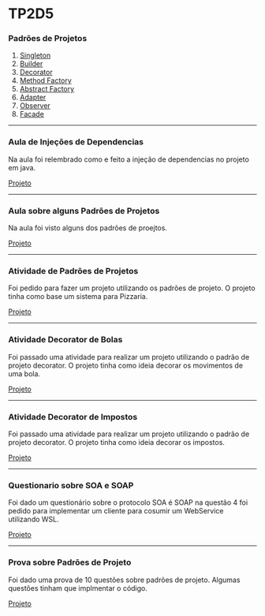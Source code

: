 # TP2D5

### Padrões de Projetos

1. [Singleton](/src/Singleton)
2. [Builder](/src/Builder)
3. [Decorator](/src/Decorator)
4. [Method Factory](/src/MethodFactory)
5. [Abstract Factory](/src/AbstractFactory)
6. [Adapter](/src/Adapter)
7. [Observer](/src/Observer)
8. [Facade](/src/Facade)

---

### Aula de Injeções de Dependencias

Na aula foi relembrado como e feito a injeção de dependencias no projeto em java.

[Projeto](/src/Injection)

---

### Aula sobre alguns Padrões de Projetos

Na aula foi visto alguns dos padrões de proejtos.

[Projeto](/src/ProjectDefaults)

---

### Atividade de Padrões de Projetos

Foi pedido para fazer um projeto utilizando os padrões de projeto. O projeto tinha como base
um sistema para Pizzaria.

[Projeto](/src/Pizzaria)

---

### Atividade Decorator de Bolas

Foi passado uma atividade para realizar um projeto utilizando o padrão de projeto decorator. 
O projeto tinha como ideia decorar os movimentos de uma bola.

[Projeto](/src/BallDecorator)

---

### Atividade Decorator de Impostos

Foi passado uma atividade para realizar um projeto utilizando o padrão de projeto decorator. 
O projeto tinha como ideia decorar os impostos.

[Projeto](/src/TaxDecorator)

---

### Questionario sobre SOA e SOAP

Foi dado um questionário sobre o protocolo SOA é SOAP na questão 4 foi pedido para implementar 
um cliente para cosumir um WebService utilizando WSL.

[Projeto](https://github.com/ivanantunes/java-client-correios)

---

### Prova sobre Padrões de Projeto

Foi dado uma prova de 10 questões sobre padrões de projeto. Algumas questões tinham que implmentar o código.

[Projeto](https://github.com/ivanantunes/TP2D5-PROVA)

